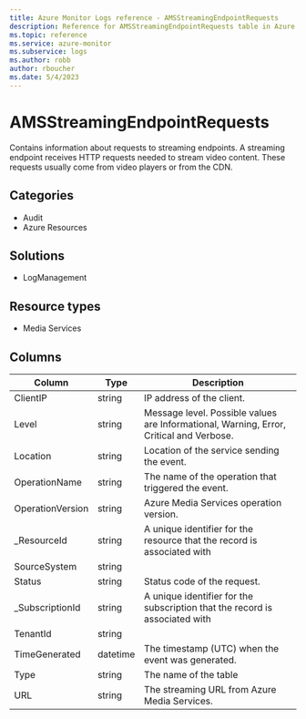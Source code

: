 ```yaml
---
title: Azure Monitor Logs reference - AMSStreamingEndpointRequests
description: Reference for AMSStreamingEndpointRequests table in Azure Monitor Logs.
ms.topic: reference
ms.service: azure-monitor
ms.subservice: logs
ms.author: robb
author: rboucher
ms.date: 5/4/2023
---
```


# AMSStreamingEndpointRequests

 Contains information about requests to streaming endpoints. A streaming endpoint receives HTTP requests needed to stream video content. These requests usually come from video players or from the CDN.

## Categories

- Audit
- Azure Resources
## Solutions

- LogManagement
## Resource types

- Media Services




## Columns

| Column | Type | Description |
| --- | --- | --- |
| ClientIP | string | IP address of the client. |
| Level | string | Message level. Possible values are Informational, Warning, Error, Critical and Verbose. |
| Location | string | Location of the service sending the event. |
| OperationName | string | The name of the operation that triggered the event. |
| OperationVersion | string | Azure Media Services operation version. |
| _ResourceId | string | A unique identifier for the resource that the record is associated with |
| SourceSystem | string |  |
| Status | string | Status code of the request. |
| _SubscriptionId | string | A unique identifier for the subscription that the record is associated with |
| TenantId | string |  |
| TimeGenerated | datetime | The timestamp (UTC) when the event was generated. |
| Type | string | The name of the table |
| URL | string | The streaming URL from Azure Media Services. |

